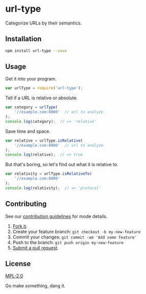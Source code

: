 # url-type

Categorize URLs by their semantics.

## Installation
````sh
npm install url-type --save
````

## Usage

Get it into your program.
````javascript
var urlType = require('url-type');
````

Tell if a URL is relative or absolute.
````javascript
var category = urlType(
    '//example.com:8000'  // url to analyze
);
console.log(category);  // => 'relative'
````

Save time and space.
````javascript
var relative = urlType.isRelative(
    '//example.com:8000'  // url to analyze
);
console.log(relative);  // => true
````

But that's boring, so let's find out what it is relative to.
````javascript
var relativity = urlType.isRelativeTo(
    '//example.com:8000'
);
console.log(relativity);  // => 'protocol'
````

## Contributing
See our [contribution guidelines](https://github.com/sholladay/url-type/blob/master/CONTRIBUTING.md "The guidelines for being involved in this project.") for mode details.
1. [Fork it](https://github.com/sholladay/url-type/fork).
2. Create your feature branch: `git checkout -b my-new-feature`
3. Commit your changes: `git commit -am 'Add some feature'`
4. Push to the branch: `git push origin my-new-feature`
5. [Submit a pull request](https://github.com/sholladay/url-type/compare "Submit code to this repo now for review.").

## License
[MPL-2.0](https://github.com/sholladay/url-type/blob/master/LICENSE "The license for url-type.")

Go make something, dang it.
